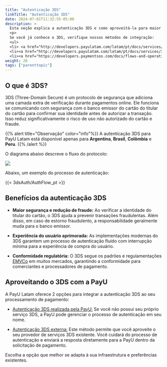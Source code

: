 ```yaml
---
title: "Autenticação 3DS"
linkTitle: "Autenticação 3DS"
date: 2024-07-01T11:32:55-05:00
description: >
  Esta seção explica a autenticação 3DS e como aproveitá-la para maior segurança no processamento de pagamentos PayU.
  <p>
  Se você já conhece o 3DS, verifique nossos métodos de integração:
  <ul>
  <li> <a href="http://developers.payulatam.com/latam/pt/docs/services/3dsauthentication/payu-handled-3ds-authentication.html" target="_blank">Autenticação 3DS realizada pela PayU: </a>Deixe a PayU gerenciar o processo de autenticação para você.
  <li><a href="http://developers.payulatam.com/latam/pt/docs/services/3dsauthentication/external-3ds-authentication.html" target="_blank">Autenticação 3DS externa: </a>Integre seu serviço 3DS existente com a PayU.
  <li><a href="https://developers.paymentsos.com/docs/flows-and-operations/three-d-secure-two.html" target="_blank">Autenticação 3DS do PayU HUB: </a>Se a sua integração for através do PayU HUB.
weight: 20
tags: ["parenttopic"]
---
```


## O que é 3DS?
3DS (Three-Domain Secure) é um protocolo de segurança que adiciona uma camada extra de verificação durante pagamentos online. Ele funciona se comunicando com segurança com o banco emissor do cartão do titular do cartão para confirmar sua identidade antes de autorizar a transação. Isso reduz significativamente o risco de uso não autorizado do cartão e fraude.

{{% alert title="Observação" color="info"%}}
A autenticação 3DS para PayU Latam está disponível apenas para **Argentina**, **Brasil**, **Colômbia** e **Peru**.
{{% /alert %}}

O diagrama abaixo descreve o fluxo do protocolo:

![](/assets/3DS/3DS_FLOW_PT.png)

Abaixo, um exemplo do processo de autenticação:

{{< 3dsAuth/AuthFlow_pt >}}

## Benefícios da autenticação 3DS

* **Maior segurança e redução de fraude:** Ao verificar a identidade do titular do cartão, o 3DS ajuda a prevenir transações fraudulentas. Além disso, em caso de estorno fraudulento, a responsabilidade geralmente muda para o banco emissor.

* **Experiência do usuário aprimorada:** As implementações modernas do 3DS garantem um processo de autenticação fluido com interrupção mínima para a experiência de compra do usuário.

* **Conformidade regulatória:** O 3DS segue os padrões e regulamentações <a href="https://www.emvco.com/emv-technologies/3d-secure/" target="_blank">EMVCo</a> em muitos mercados, garantindo a conformidade para comerciantes e processadores de pagamento.

## Aproveitando o 3DS com a PayU 
A PayU Latam oferece 2 opções para integrar a autenticação 3DS ao seu processamento de pagamento:

* <a href="http://developers.payulatam.com/latam/pt/docs/services/3dsauthentication/payu-handled-3ds-authentication.html" target="_blank">Autenticação 3DS realizada pela PayU:</a> Se você não possui seu próprio serviço 3DS, a PayU pode gerenciar o processo de autenticação em seu nome.

* <a href="http://developers.payulatam.com/latam/pt/docs/services/3dsauthentication/external-3ds-authentication.html" target="_blank">Autenticação 3DS externa:</a> Este método permite que você aproveite o seu provedor de serviços 3DS existente. Você cuidará do processo de autenticação e enviará a resposta diretamente para a PayU dentro da solicitação de pagamento.

Escolha a opção que melhor se adapta à sua infraestrutura e preferências existentes.
